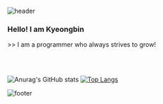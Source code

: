 ![header](https://capsule-render.vercel.app/api?type=waving&&color=gradient&height=100&section=header&fontSize=90)

<h3>Hello! I am Kyeongbin</h3>
>> I am a programmer who always strives to grow!



<br/><br/>

<div align = "left">
  
![Anurag's GitHub stats](https://github-readme-stats.vercel.app/api?username=leuneoe25&show_icons=true&theme=radical) [![Top Langs](https://github-readme-stats.vercel.app/api/top-langs/?username=leuneoe25&layout=compact)](https://github.com/anuraghazra/github-readme-stats)







![footer](https://capsule-render.vercel.app/api?type=waving&&color=gradient&height=100&section=footer&fontSize=90)
